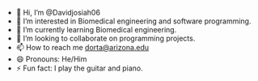 - 👋 Hi, I’m @Davidjosiah06
- 👀 I’m interested in Biomedical engineering and software programming.
- 🌱 I’m currently learning Biomedical engineering.
- 💞️ I’m looking to collaborate on programming projects.
- 📫 How to reach me dorta@arizona.edu
- 😄 Pronouns: He/Him
- ⚡ Fun fact: I play the guitar and piano.

<!---
Davidjosiah06/Davidjosiah06 is a ✨ special ✨ repository because its `README.md` (this file) appears on your GitHub profile.
You can click the Preview link to take a look at your changes.
--->

